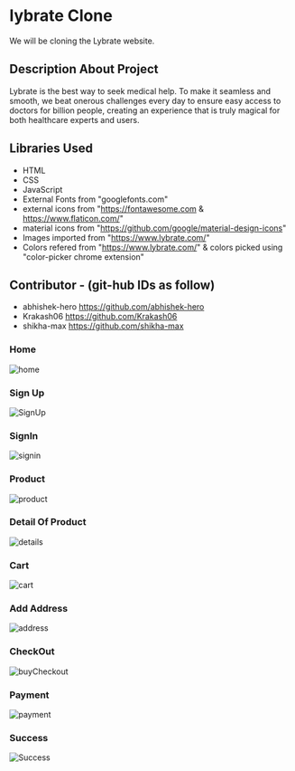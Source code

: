 # lybrate Clone
We will be cloning the Lybrate website.

## Description About Project

Lybrate is the best way to seek medical help. To make it seamless and smooth, we beat onerous challenges every day to ensure easy access to doctors for billion people, creating an experience that is truly magical for both healthcare experts and users.

## Libraries Used

- HTML
- CSS
- JavaScript
- External Fonts from "googlefonts.com"
- external icons from "https://fontawesome.com  &  https://www.flaticon.com/"
- material icons from "https://github.com/google/material-design-icons"
- Images imported from "https://www.lybrate.com/"
- Colors refered from "https://www.lybrate.com/" & colors picked using "color-picker chrome extension"

## Contributor - (git-hub IDs as follow)
 - abhishek-hero https://github.com/abhishek-hero
 - Krakash06     https://github.com/Krakash06
 - shikha-max   https://github.com/shikha-max



### Home

![home](https://user-images.githubusercontent.com/88572701/134174142-d66b96d6-8ee3-4e9f-a310-ea6b4025c696.jpeg)

### Sign Up
![SignUp](https://user-images.githubusercontent.com/88572701/134174533-eb418c01-219e-454b-bba7-f0cceb172a52.jpeg)

### SignIn
![signin](https://user-images.githubusercontent.com/88572701/134174728-b9341eb0-4862-431e-9ad3-290b3e85f0dd.jpeg)

### Product 
![product](https://user-images.githubusercontent.com/88572701/134174830-5da4b01e-60e8-40a3-8327-18c8d2395301.jpeg)

### Detail Of Product 
![details](https://user-images.githubusercontent.com/88572701/134175013-0a46fe4a-6ed3-44a8-9a29-7221ff282c55.jpeg)

### Cart
![cart](https://user-images.githubusercontent.com/88572701/134175117-9e3e0788-1f65-4b6e-8262-b249e2d55f91.jpeg)

### Add Address
![address](https://user-images.githubusercontent.com/88572701/134175572-2d3d9cde-3534-4dc4-b042-0aeb0738f9eb.jpeg)

### CheckOut
![buyCheckout](https://user-images.githubusercontent.com/88572701/134175315-fc9b389c-98a2-40f3-99d7-48cd23d61307.jpeg)

### Payment
![payment](https://user-images.githubusercontent.com/88572701/134175706-b65499bf-e70a-4b60-a615-6e3cb2063cbe.jpeg)

### Success
![Success](https://user-images.githubusercontent.com/88572701/134176950-13103035-3f43-4ab8-a695-cf7c090fc4da.png)

